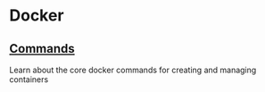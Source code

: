 # Docker

## [Commands](/src/docker/commands)

Learn about the core docker commands for creating and managing containers